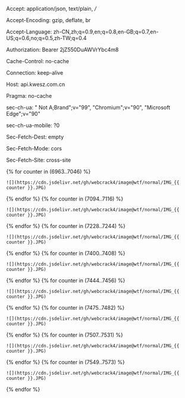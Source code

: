 Accept: application/json, text/plain, */*

Accept-Encoding: gzip, deflate, br

Accept-Language: zh-CN,zh;q=0.9,en;q=0.8,en-GB;q=0.7,en-US;q=0.6,no;q=0.5,zh-TW;q=0.4

Authorization: Bearer 2jZ550DuAWVrYbc4m8

Cache-Control: no-cache

Connection: keep-alive

Host: api.kwesz.com.cn

Pragma: no-cache

sec-ch-ua: " Not A;Brand";v="99", "Chromium";v="90", "Microsoft Edge";v="90"

sec-ch-ua-mobile: ?0

Sec-Fetch-Dest: empty

Sec-Fetch-Mode: cors

Sec-Fetch-Site: cross-site


{% for counter in (6963..7046) %}
  <!-- the stuff to be done followed by an increase in the 'counter' variable -->
    ![](https://cdn.jsdelivr.net/gh/webcrack4/image@wtf/normal/IMG_{{ counter }}.JPG)
{% endfor %}
{% for counter in (7094..7116) %}
  <!-- the stuff to be done followed by an increase in the 'counter' variable -->
    ![](https://cdn.jsdelivr.net/gh/webcrack4/image@wtf/normal/IMG_{{ counter }}.JPG)
{% endfor %}
{% for counter in (7228..7244) %}
  <!-- the stuff to be done followed by an increase in the 'counter' variable -->
    ![](https://cdn.jsdelivr.net/gh/webcrack4/image@wtf/normal/IMG_{{ counter }}.JPG)
{% endfor %}
{% for counter in (7400..7408) %}
  <!-- the stuff to be done followed by an increase in the 'counter' variable -->
    ![](https://cdn.jsdelivr.net/gh/webcrack4/image@wtf/normal/IMG_{{ counter }}.JPG)
{% endfor %}
{% for counter in (7444..7456) %}
  <!-- the stuff to be done followed by an increase in the 'counter' variable -->
    ![](https://cdn.jsdelivr.net/gh/webcrack4/image@wtf/normal/IMG_{{ counter }}.JPG)
{% endfor %}
{% for counter in (7475..7482) %}
  <!-- the stuff to be done followed by an increase in the 'counter' variable -->
    ![](https://cdn.jsdelivr.net/gh/webcrack4/image@wtf/normal/IMG_{{ counter }}.JPG)
{% endfor %}
{% for counter in (7507..7531) %}
  <!-- the stuff to be done followed by an increase in the 'counter' variable -->
    ![](https://cdn.jsdelivr.net/gh/webcrack4/image@wtf/normal/IMG_{{ counter }}.JPG)
{% endfor %}
{% for counter in (7549..7573) %}
  <!-- the stuff to be done followed by an increase in the 'counter' variable -->
    ![](https://cdn.jsdelivr.net/gh/webcrack4/image@wtf/normal/IMG_{{ counter }}.JPG)
{% endfor %}
